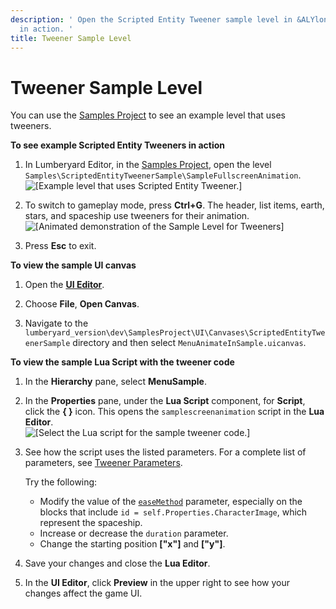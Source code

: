 ```yaml
---
description: ' Open the Scripted Entity Tweener sample level in &ALYlong; to see tweeners
  in action. '
title: Tweener Sample Level
---
```

# Tweener Sample Level<a name="ui-animating-tweener-sample"></a>

You can use the [Samples Project](sample-project-samples.md) to see an example level that uses tweeners\.

**To see example Scripted Entity Tweeners in action**

1. In Lumberyard Editor, in the [Samples Project](sample-project-samples.md), open the level `Samples\ScriptedEntityTweenerSample\SampleFullscreenAnimation`\.  
![\[Example level that uses Scripted Entity Tweener.\]](/images/userguide/ui-animating-tweener-level.png)

1. To switch to gameplay mode, press **Ctrl\+G**\. The header, list items, earth, stars, and spaceship use tweeners for their animation\.  
![\[Animated demonstration of the Sample Level for Tweeners\]](/images/userguide/ui-animating-tweener-uisample.gif)

1. Press **Esc** to exit\.

**To view the sample UI canvas**

1. Open the [**UI Editor**](ui-editor-using.md)\. 

1. Choose **File**, **Open Canvas**\.

1. Navigate to the `lumberyard_version\dev\SamplesProject\UI\Canvases\ScriptedEntityTweenerSample` directory and then select `MenuAnimateInSample.uicanvas`\.

**To view the sample Lua Script with the tweener code**

1. In the **Hierarchy** pane, select **MenuSample**\.

1. In the **Properties** pane, under the **Lua Script** component, for **Script**, click the **\{ \}** icon\. This opens the `samplescreenanimation` script in the **Lua Editor**\.  
![\[Select the Lua script for the sample tweener code.\]](/images/userguide/ui-animating-tweener-sample-1.png)

1. See how the script uses the listed parameters\. For a complete list of parameters, see [Tweener Parameters](ui-animating-tweener-parameters.md)\.

   Try the following:
   + Modify the value of the [`easeMethod`](ui-animating-tweener-parameters.md#ui-animating-tweener-easemethod) parameter, especially on the blocks that include `id = self.Properties.CharacterImage`, which represent the spaceship\.
   + Increase or decrease the `duration` parameter\.
   + Change the starting position **\["x"\]** and **\["y"\]**\.

1. Save your changes and close the **Lua Editor**\.

1. In the **UI Editor**, click **Preview** in the upper right to see how your changes affect the game UI\.